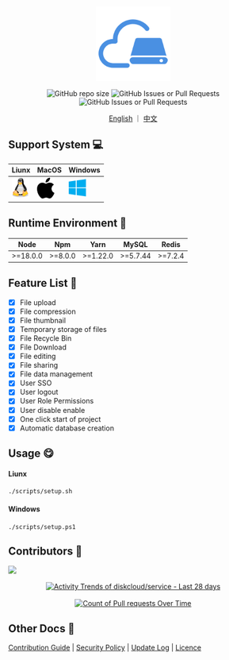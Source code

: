<p align="center">
  <a href="https://github.com/diskcloud/service">
    <img width="150" src="./public/logo.png">
  </a>
</p>

<p align="center">
<img alt="GitHub repo size" src="https://img.shields.io/github/repo-size/diskcloud/service">
<img alt="GitHub Issues or Pull Requests" src="https://img.shields.io/github/issues-pr/diskcloud/service">
<img alt="GitHub Issues or Pull Requests" src="https://img.shields.io/github/issues/diskcloud/service">
</p>

<p align="center">
  <a href="./README.md">English</a> ｜ 
  <a href="./README-zh.md">中文</a>
</p>

## Support System 💻

| Liunx                                                                | MacOS                                                                | Windows                                                                  |
| -------------------------------------------------------------------- | -------------------------------------------------------------------- | ------------------------------------------------------------------------ |
| <img alt="Liunx" width="35" src="./public/support-system/linux.svg"> | <img alt="MacOs" width="35" src="./public/support-system/macos.svg"> | <img alt="Windows" width="35" src="./public/support-system/windows.svg"> |

## Runtime Environment 📍

| Node     | Npm     | Yarn     | MySQL    | Redis   |
| -------- | ------- | -------- | -------- | ------- |
| >=18.0.0 | >=8.0.0 | >=1.22.0 | >=5.7.44 | >=7.2.4 |

## Feature List 📃

- [x] File upload
- [x] File compression
- [x] File thumbnail
- [x] Temporary storage of files
- [x] File Recycle Bin
- [x] File Download
- [x] File editing
- [x] File sharing
- [x] File data management
- [x] User SSO
- [x] User logout
- [x] User Role Permissions
- [x] User disable enable
- [x] One click start of project
- [x] Automatic database creation

## Usage 😋

#### Liunx

```shell
./scripts/setup.sh
```

#### Windows

```shell
./scripts/setup.ps1
```

## Contributors 💪

<a href="https://github.com/diskcloud/service/graphs/contributors"><img src="https://opencollective.com/diskcloud/contributors.svg" /></a>

<a href="https://next.ossinsight.io/widgets/official/compose-activity-trends?repo_id=820362952" target="_blank" style="display: block" align="center">
  <picture>
    <source media="(prefers-color-scheme: dark)" srcset="https://next.ossinsight.io/widgets/official/compose-activity-trends/thumbnail.png?repo_id=820362952&image_size=auto&color_scheme=dark">
      <img alt="Activity Trends of diskcloud/service - Last 28 days" src="https://next.ossinsight.io/widgets/official/compose-activity-trends/thumbnail.png?repo_id=820362952&image_size=auto&color_scheme=light" height="auto">
  </picture>
</a>
<br />
<a href="https://next.ossinsight.io/widgets/official/analyze-org-activity-efficiency?owner_id=11855343&period=past_28_days&activity=pull-requests" target="_blank" style="display: block" align="center">
  <picture>
    <source  media="(prefers-color-scheme: dark)" srcset="https://next.ossinsight.io/widgets/official/analyze-org-activity-efficiency/thumbnail.png?owner_id=11855343&period=past_28_days&activity=pull-requests&image_size=3x9&color_scheme=dark">
      <img alt="Count of Pull requests Over Time" src="https://next.ossinsight.io/widgets/official/analyze-org-activity-efficiency/thumbnail.png?owner_id=11855343&period=past_28_days&activity=pull-requests&image_size=3x9&color_scheme=light" height="auto">
  </picture>
</a>

## Other Docs 📖

[Contribution Guide](./CONTRIBUTING.md) | [Security Policy](./SECURITY.md) | [Update Log](./CHANGELOG.md) | [Licence](./LICENSE)
